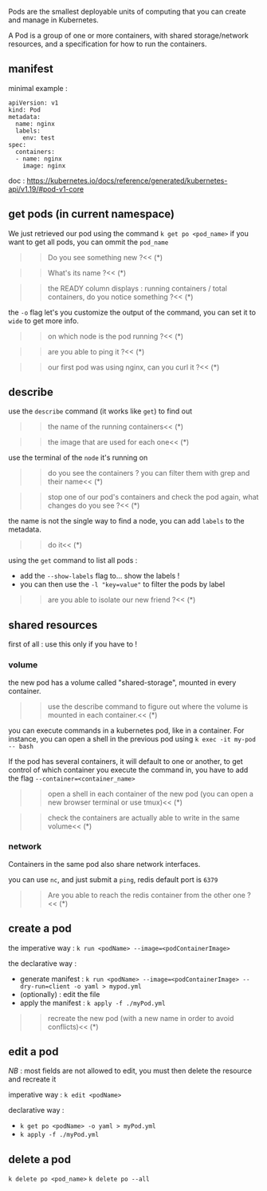 Pods are the smallest deployable units of computing that you can create and manage in Kubernetes.

A Pod is a group of one or more containers, with shared storage/network resources, and a specification for how to run the containers.

## manifest
minimal example : 

```
apiVersion: v1
kind: Pod
metadata:
  name: nginx
  labels:
    env: test
spec:
  containers:
  - name: nginx
    image: nginx
```

doc : https://kubernetes.io/docs/reference/generated/kubernetes-api/v1.19/#pod-v1-core

## get pods (in current namespace)
We just retrieved our pod using the command `k get po <pod_name>` if you want to get all pods, you can ommit the `pod_name`

>>Do you see something new ?<<
(*)

>>What's its name ?<<
(*)

>>the READY column displays : running containers / total containers, do you notice something ?<<
(*)

the `-o` flag let's you customize the output of the command, you can set it to `wide` to get more info.

>>on which node is the pod running ?<< 
(*)

>>are you able to ping it ?<< 
(*)

>>our first pod was using nginx, can you curl it ?<<
(*) 

## describe
use the `describe` command (it works like `get`) to find out

>>the name of the running containers<<
(*) 

>>the image that are used for each one<<
(*) 

use the terminal of the `node` it's running on

>>do you see the containers ? you can filter them with grep and their name<<
(*) 

>>stop one of our pod's containers and check the pod again, what changes do you see ?<<
(*) 

the name is not the single way to find a node, you can add `labels` to the metadata.

>>do it<<
(*)

using the `get` command to list all pods :
  - add the `--show-labels` flag to... show the labels !
  - you can then use the `-l "key=value"` to filter the pods by label

>>are you able to isolate our new friend ?<<
(*)

## shared resources 
first of all : use this only if you have to !

### volume
the new pod has a volume called "shared-storage", mounted in every container.
>>use the describe command to figure out where the volume is mounted in each container.<<
(*)

you can execute commands in a kubernetes pod, like in a container. For instance, you can open a shell in the previous pod using `k exec -it my-pod -- bash`

If the pod has several containers, it will default to one or another, to get control of which container you execute the command in, you have to add the flag `--container=<container_name>`

>>open a shell in each container of the new pod (you can open a new browser terminal or use tmux)<<
(*)

>>check the containers are actually able to write in the same volume<<
(*)

### network
Containers in the same pod also share network interfaces. 

you can use `nc`, and just submit a `ping`, redis default port is `6379`
>>Are you able to reach the redis container from the other one ?<< 
(*)

## create a pod
the imperative way : `k run <podName> --image=<podContainerImage>`
    
the declarative way :
- generate manifest : `k run <podName> --image=<podContainerImage> --dry-run=client -o yaml > mypod.yml`
- (optionally) : edit the file
- apply the manifest : `k apply -f ./myPod.yml`

>>recreate the new pod (with a new name in order to avoid conflicts)<<
(*)

## edit a pod 
_NB_ : most fields are not allowed to edit, you must then delete the resource and recreate it

imperative way : `k edit <podName>`

declarative way :
- `k get po <podName> -o yaml > myPod.yml`
- `k apply -f ./myPod.yml`

## delete a pod

`k delete po <pod_name>`
`k delete po --all`
